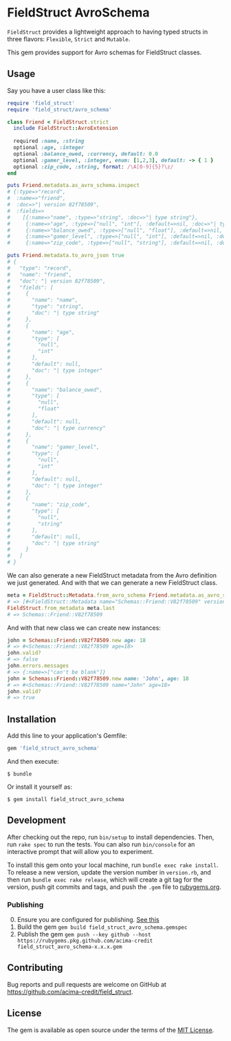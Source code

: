 # FieldStruct AvroSchema

`FieldStruct` provides a lightweight approach to having typed structs in three flavors: `Flexible`, `Strict` 
and `Mutable`.

This gem provides support for Avro schemas for FieldStruct classes.

## Usage

Say you have a user class like this:

```ruby
require 'field_struct'
require 'field_struct/avro_schema'

class Friend < FieldStruct.strict
  include FieldStruct::AvroExtension
  
  required :name, :string
  optional :age, :integer
  optional :balance_owed, :currency, default: 0.0
  optional :gamer_level, :integer, enum: [1,2,3], default: -> { 1 }  
  optional :zip_code, :string, format: /\A[0-9]{5}?\z/  
end

puts Friend.metadata.as_avro_schema.inspect
# {:type=>"record",
#  :name=>"friend",
#  :doc=>"| version 82f78509",
#  :fields=>
#    [{:name=>"name", :type=>"string", :doc=>"| type string"},
#     {:name=>"age", :type=>["null", "int"], :default=>nil, :doc=>"| type integer"},
#     {:name=>"balance_owed", :type=>["null", "float"], :default=>nil, :doc=>"| type currency"},
#     {:name=>"gamer_level", :type=>["null", "int"], :default=>nil, :doc=>"| type integer"},
#     {:name=>"zip_code", :type=>["null", "string"], :default=>nil, :doc=>"| type string"}]}

puts Friend.metadata.to_avro_json true
# {
#   "type": "record",
#   "name": "friend",
#   "doc": "| version 82f78509",
#   "fields": [
#     {
#       "name": "name",
#       "type": "string",
#       "doc": "| type string"
#     },
#     {
#       "name": "age",
#       "type": [
#         "null",
#         "int"
#       ],
#       "default": null,
#       "doc": "| type integer"
#     },
#     {
#       "name": "balance_owed",
#       "type": [
#         "null",
#         "float"
#       ],
#       "default": null,
#       "doc": "| type currency"
#     },
#     {
#       "name": "gamer_level",
#       "type": [
#         "null",
#         "int"
#       ],
#       "default": null,
#       "doc": "| type integer"
#     },
#     {
#       "name": "zip_code",
#       "type": [
#         "null",
#         "string"
#       ],
#       "default": null,
#       "doc": "| type string"
#     }
#   ]
# }
``` 

We can also generate a new FieldStruct metadata from the Avro definition we just generated. 
And with that we can generate a new FieldStruct class.

```ruby
meta = FieldStruct::Metadata.from_avro_schema Friend.metadata.as_avro_schema
# => [#<FieldStruct::Metadata name="Schemas::Friend::V82f78509" version="82f78509" type=:flexible>]
FieldStruct.from_metadata meta.last
# => Schemas::Friend::V82f78509
```

And with that new class we can create new instances:

```ruby 
john = Schemas::Friend::V82f78509.new age: 18
# => #<Schemas::Friend::V82f78509 age=18>  
john.valid?
# => false
john.errors.messages
# => {:name=>["can't be blank"]}
john = Schemas::Friend::V82f78509.new name: 'John', age: 18
# => #<Schemas::Friend::V82f78509 name="John" age=18>
john.valid?
# => true 
```


## Installation

Add this line to your application's Gemfile:

```ruby
gem 'field_struct_avro_schema'
```

And then execute:

    $ bundle

Or install it yourself as:

    $ gem install field_struct_avro_schema

## Development

After checking out the repo, run `bin/setup` to install dependencies. Then, run `rake spec` to run the tests. You can also run `bin/console` for an interactive prompt that will allow you to experiment.

To install this gem onto your local machine, run `bundle exec rake install`. To release a new version, update the version number in `version.rb`, and then run `bundle exec rake release`, which will create a git tag for the version, push git commits and tags, and push the `.gem` file to [rubygems.org](https://rubygems.org).

### Publishing

0. Ensure you are configured for publishing.  [See this](https://docs.github.com/en/packages/working-with-a-github-packages-registry/working-with-the-rubygems-registry)
1. Build the gem `gem build field_struct_avro_schema.gemspec`
2. Publish the gem `gem push --key github --host https://rubygems.pkg.github.com/acima-credit field_struct_avro_schema-x.x.x.gem`

## Contributing

Bug reports and pull requests are welcome on GitHub at https://github.com/acima-credit/field_struct.

## License

The gem is available as open source under the terms of the [MIT License](https://opensource.org/licenses/MIT).
